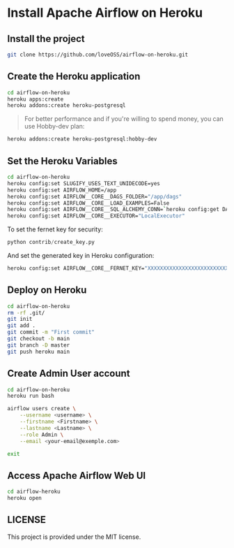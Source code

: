# Install Apache Airflow on Heroku

## Install the project

```bash
git clone https://github.com/loveOSS/airflow-on-heroku.git
```

## Create the Heroku application

```bash
cd airflow-on-heroku
heroku apps:create
heroku addons:create heroku-postgresql
```

> For better performance and if you're willing to spend money, you can use Hobby-dev plan:

```bash
heroku addons:create heroku-postgresql:hobby-dev
```

## Set the Heroku Variables

```bash
cd airflow-on-heroku
heroku config:set SLUGIFY_USES_TEXT_UNIDECODE=yes
heroku config:set AIRFLOW_HOME=/app
heroku config:set AIRFLOW__CORE__DAGS_FOLDER="/app/dags"
heroku config:set AIRFLOW__CORE__LOAD_EXAMPLES=False
heroku config:set AIRFLOW__CORE__SQL_ALCHEMY_CONN=`heroku config:get DATABASE_URL`
heroku config:set AIRFLOW__CORE__EXECUTOR="LocalExecutor"
```

To set the fernet key for security:

```python
python contrib/create_key.py
```

And set the generated key in Heroku configuration:

```bash
heroku config:set AIRFLOW__CORE__FERNET_KEY="XXXXXXXXXXXXXXXXXXXXXXXXXX"
```

## Deploy on Heroku

```bash
cd airflow-on-heroku
rm -rf .git/
git init
git add .
git commit -m "First commit"
git checkout -b main
git branch -D master
git push heroku main
```

## Create Admin User account

```bash
cd airflow-on-heroku
heroku run bash

airflow users create \
    --username <username> \
    --firstname <Firstname> \
    --lastname <Lastname> \
    --role Admin \
    --email <your-email@exemple.com>

exit
```

## Access Apache Airflow Web UI

```bash
cd airflow-heroku
heroku open
```

## LICENSE

This project is provided under the MIT license.
